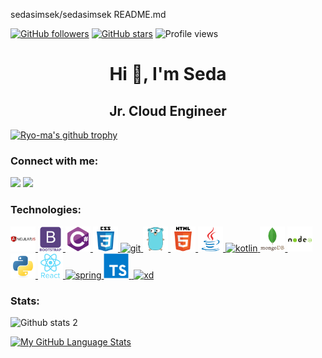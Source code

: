 sedasimsek/sedasimsek README.md 
 

[![GitHub followers](https://img.shields.io/github/followers/sedasimsek.svg?style=social&label=Follow&maxAge=2592000)](https://github.com/sedasimsek?tab=followers)
[![GitHub stars](https://img.shields.io/github/stars/sedasimsek/StrapDown.js.svg?style=social&label=Star&maxAge=2592000)](https://GitHub.com/sedasimsek/StrapDown.js/stargazers/)
![Profile views](https://gpvc.arturio.dev/sedasimsek)

<h1 align="center">Hi 👋, I'm Seda</h1>

<h2 align="center">Jr. Cloud Engineer</h2>

[![Ryo-ma's github trophy](https://github-profile-trophy.vercel.app/?username=sedasimsek&row=1)](https://github.com/sedasimsek/github-profile-trophy)

### Connect with me: 

<a href="https://www.linkedin.com/in/seda-%C5%9Fim%C5%9Fek-91a702174/">
<img src="https://img.shields.io/badge/LinkedIn-0077B5?style=for-the-badge&logo=linkedin&logoColor=white"></a>

<a href="sedasimsekk27@gmail.com">
<img src="https://img.shields.io/badge/Gmail-D14836?style=for-the-badge&logo=gmail&logoColor=white"></a>

### Technologies:


<p align="left"> <a href="https://angular.io" target="_blank"> <img src="https://raw.githubusercontent.com/devicons/devicon/master/icons/angularjs/angularjs-original-wordmark.svg" alt="angularjs" width="40" height="40"/> </a> <a href="https://getbootstrap.com" target="_blank"> <img src="https://raw.githubusercontent.com/devicons/devicon/master/icons/bootstrap/bootstrap-plain-wordmark.svg" alt="bootstrap" width="40" height="40"/> </a> <a href="https://www.w3schools.com/cs/" target="_blank"> <img src="https://raw.githubusercontent.com/devicons/devicon/master/icons/csharp/csharp-original.svg" alt="csharp" width="40" height="40"/> </a> <a href="https://www.w3schools.com/css/" target="_blank"> <img src="https://raw.githubusercontent.com/devicons/devicon/master/icons/css3/css3-original-wordmark.svg" alt="css3" width="40" height="40"/> </a> <a href="https://git-scm.com/" target="_blank"> <img src="https://www.vectorlogo.zone/logos/git-scm/git-scm-icon.svg" alt="git" width="40" height="40"/> </a> <a href="https://golang.org" target="_blank"> <img src="https://raw.githubusercontent.com/devicons/devicon/master/icons/go/go-original.svg" alt="go" width="40" height="40"/> </a> <a href="https://www.w3.org/html/" target="_blank"> <img src="https://raw.githubusercontent.com/devicons/devicon/master/icons/html5/html5-original-wordmark.svg" alt="html5" width="40" height="40"/> </a> <a href="https://www.java.com" target="_blank"> <img src="https://raw.githubusercontent.com/devicons/devicon/master/icons/java/java-original.svg" alt="java" width="40" height="40"/> </a> <a href="https://kotlinlang.org" target="_blank"> <img src="https://www.vectorlogo.zone/logos/kotlinlang/kotlinlang-icon.svg" alt="kotlin" width="40" height="40"/> </a> <a href="https://www.mongodb.com/" target="_blank"> <img src="https://raw.githubusercontent.com/devicons/devicon/master/icons/mongodb/mongodb-original-wordmark.svg" alt="mongodb" width="40" height="40"/> </a> <a href="https://nodejs.org" target="_blank"> <img src="https://raw.githubusercontent.com/devicons/devicon/master/icons/nodejs/nodejs-original-wordmark.svg" alt="nodejs" width="40" height="40"/> </a> <a href="https://www.python.org" target="_blank"> <img src="https://raw.githubusercontent.com/devicons/devicon/master/icons/python/python-original.svg" alt="python" width="40" height="40"/> </a> <a href="https://reactjs.org/" target="_blank"> <img src="https://raw.githubusercontent.com/devicons/devicon/master/icons/react/react-original-wordmark.svg" alt="react" width="40" height="40"/> </a> <a href="https://spring.io/" target="_blank"> <img src="https://www.vectorlogo.zone/logos/springio/springio-icon.svg" alt="spring" width="40" height="40"/> </a> <a href="https://www.typescriptlang.org/" target="_blank"> <img src="https://raw.githubusercontent.com/devicons/devicon/master/icons/typescript/typescript-original.svg" alt="typescript" width="40" height="40"/> </a> <a href="https://vuejs.org/" target="_blank"> <img  href="https://www.adobe.com/products/xd.html" target="_blank"> <img src="https://cdn.worldvectorlogo.com/logos/adobe-xd.svg" alt="xd" width="40" height="40"/> </a> </p>

### Stats:

![Github stats 2](https://github-readme-stats.vercel.app/api?username=sedasimsek&show_icons=true&theme=radical)

[![My GitHub Language Stats](https://github-readme-stats.vercel.app/api/top-langs/?username=sedasimsek&langs_count=5&theme=tokyonight)]()




